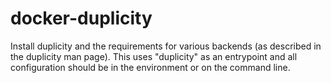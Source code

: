 docker-duplicity
================
Install duplicity and the requirements for various backends (as described in the duplicity man page). This uses "duplicity" as an entrypoint and all configuration should be in the environment or on the command line.
